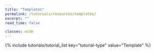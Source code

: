 ```yaml
---
title: "Templates"
permalink: /tutorials/resources/templates/
excerpt: ""
read_time: false

classes: wide
---
```


{% include tutorials/tutorial_list key="tutorial-type" value="Template" %}

